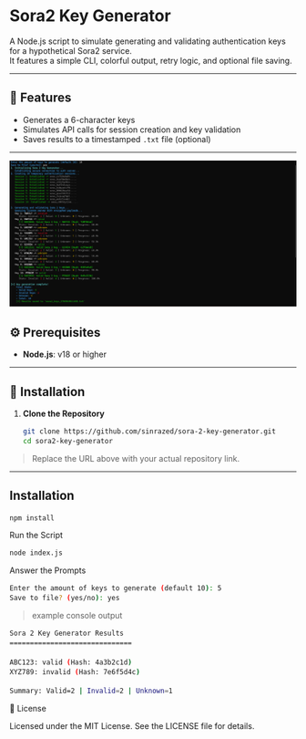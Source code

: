 # Sora2 Key Generator

A Node.js script to simulate generating and validating authentication keys for a hypothetical Sora2 service.  
It features a simple CLI, colorful output, retry logic, and optional file saving.

---

## 🧩 Features

- Generates a 6-character keys  
- Simulates API calls for session creation and key validation  
- Saves results to a timestamped `.txt` file (optional)

---

![preview](./preview.png)


## ⚙️ Prerequisites

- **Node.js**: v18 or higher  

---

## 🧰 Installation

1. **Clone the Repository**

   ```bash
   git clone https://github.com/sinrazed/sora-2-key-generator.git
   cd sora2-key-generator
> Replace the URL above with your actual repository link.

---

## Installation

```bash
npm install
```

Run the Script
```bash
node index.js
```

Answer the Prompts

```bash
Enter the amount of keys to generate (default 10): 5
Save to file? (yes/no): yes
```

> example console output

```bash
Sora 2 Key Generator Results
==============================

ABC123: valid (Hash: 4a3b2c1d)
XYZ789: invalid (Hash: 7e6f5d4c)

Summary: Valid=2 | Invalid=2 | Unknown=1
```

📄 License

Licensed under the MIT License.
See the LICENSE file for details.


